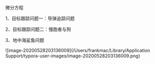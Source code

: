 微分方程



1、目标跟踪问题一：导弹追踪问题

2、目标跟踪问题二：慢跑者与狗

3、地中海鲨鱼问题

![image-20200528203136009](/Users/frankmac/Library/Application Support/typora-user-images/image-20200528203136009.png)
